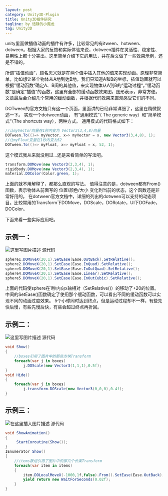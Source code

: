 ```yaml
---
layout: post
category: Unity3D-Plugin
title: Unity3D插件研究
tagline: by 恬静的小魔龙
tag: Unity3D
---
```


unity里面做插值动画的插件有许多，比较常见的有itween、hotween、dotween。根据大家的反馈和实际体验来说，dotween插件在灵活性、稳定性、易用性上都十分突出。这里简单介绍下它的用法，并在后文做了一些效果示例，还是不错的。

所谓”插值动画“，顾名思义就是在两个值中插入其他的值来实现动画。原理非常简单，比如想让某个物体从A地到达B地，我们只知道A和B的坐标，插值动画就可以根据”缓动函数“确定A、B间的其他值，来实现物体从A到B的”运动过程“。”缓动函数“是确定”插值“的函数，这里有全部的缓动函数效果图，图形表示，非常方便。文章最后会介绍几个常用的缓动函数，并根据代码效果来直观感受它们的不同。

DOTween的官方文档只有这一个页面，里面讲的已经非常详细了，这里在稍微叙述一下。 
实现一个dotween动画， 有”通用模式“（ The generic way）和”简单模式“（The shortcuts way），两种方式。 
通用模式的代码格式如下：

```csharp
//让myVector向量在1秒内变为 Vector3(3,4,8)向量
DOTween.To(()=> myVector, x=> myVector = x, new Vector3(3,4,8), 1);
//让myFloat变量在1秒内变为52
DOTween.To(()=> myFloat, x=> myFloat = x, 52, 1);
```
这个模式我从来就没用过…还是来看简单的写法吧。

```csharp
transform.DOMove(new Vector3(2,3,4), 1);
rigidbody.DOMove(new Vector3(2,3,4), 1);
material.DOColor(Color.green, 1);
```
上面的就不用解释了，都那么直观的写法。 
值得注意的是，dotween都有From()函数，表示物体从前面写的 位置/颜色/大小 变化到当前的状态，这个函数还是非常好用的。 
在dotween官方文档中，详细的列出的dotween可以支持的动态项目。比较常用的Transform下DOMove，DOScale，DORotate，UI下DOFade，DOColor。

下面来看一些实际应用吧。

## 示例一：
![这里写图片描述](https://imgconvert.csdnimg.cn/aHR0cDovL2ltZy5ibG9nLmNzZG4ubmV0LzIwMTcxMTI1MTEzOTMxMzE2?x-oss-process=image/format,png)
源代码

```csharp
sphere1.DOMoveX(20,1).SetEase(Ease.OutBack).SetRelative();
sphere2.DOMoveX(20,1).SetEase(Ease.InQuad).SetRelative();
sphere3.DOMoveX(20,1).SetEase(Ease.InOutQuad).SetRelative();
sphere4.DOMoveX(20,1).SetEase(Ease.Linear).SetRelative();
sphere5.DOMoveX(20,1).SetEase(Ease.InOutCubic).SetRelative();
```
上面的代码使sphere在1秒内向x轴相对（SetRelative()）的移动了+20的位置。中间的SetEase()函数确定了使用那个缓动函数，可以看出不同的缓动函数可以实现不同的动画过度效果。 
5个小球同时达到终点，但是运动过程却不一样，有些先快后慢，有些先慢后快，有些会超过终点再折回。

## 示例二： 
![这里写图片描述](https://imgconvert.csdnimg.cn/aHR0cDovL2ltZy5ibG9nLmNzZG4ubmV0LzIwMTcxMTI1MTE0MDIzMTcz?x-oss-process=image/format,png)
源代码

```csharp
void Show()
{
    //boxes引用了图片中的那些方块Transform
    foreach(var j in boxes)
        j.DOScale(new Vector3(1,1,1),0.5f);
}
void Hide()
{
    foreach(var j in boxes)
        j.transform.DOScale(new Vector3(0,0,0),0.4f);
}
```
## 示例三： 
![在这里插入图片描述](https://imgconvert.csdnimg.cn/aHR0cDovL2ltZy5ibG9nLmNzZG4ubmV0LzIwMTcxMTI1MTE0MTA3OTIx?x-oss-process=image/format,png)
源代码

```csharp
void ShowAnimation()
{
     StartCoroutine(Show());
}
IEnumerator Show()
{
    //items数组引用了图片中的那几个长条Transform
    foreach(var item in items)
    {
        item.DOLocalMoveX(-1000,1f,false).From().SetEase(Ease.OutBack);
        yield return new WaitForSeconds(0.02f);
    }
}
```

